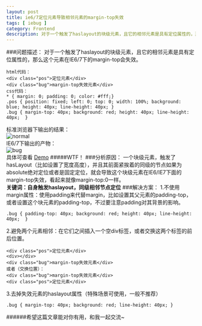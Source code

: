 ```yaml
---
layout: post
title: ie6/7定位元素导致相邻元素的margin-top失效
tags: [ iebug ]
category: Frontend
description: 对于一个触发了haslayout的块级元素，且它的相邻元素是具有定位属性的，那么这个元素在IE6/7下的margin-top会失效。
---
```

[Demo]: /labs/iebug-mt/index.html
[normal]: /images/mt_normal.png
[bug]: /images/mt_bug.png

###问题描述：
对于一个触发了haslayout的块级元素，且它的相邻元素是具有定位属性的，那么这个元素在IE6/7下的margin-top会失效。<br>

	html代码：
	<div class="pos">定位元素</div>
    <div class="bug">margin-top失效元素</div>
	css代码：
	* { margin: 0; padding: 0; color: #fff;}
    .pos { position: fixed; left: 0; top: 0; width: 100%; background: blue; height: 40px; line-height: 40px; }
    .bug { margin-top: 40px; background: red; height: 40px; line-height: 40px;  }
标准浏览器下输出的结果：<br>
![normal][normal]<br>
IE6/7下输出的产物：<br>
![bug][bug]<br>
具体可查看 [Demo]
#####WTF！
###分析原因：
一个块级元素，触发了hasLayout（比如设置了宽度高度），并且其前面紧挨着的同级的节点如果为absolute绝对定位或者是固定定位，就会导致这个块级元素在IE6/IE7下面的margin-top失效，看起来就像margin-top:0一样。<br>
<b>关键词：自身触发haslayout，同级相邻节点定位</b>
###解决方案：
1.不使用margin属性：使用padding来代替margin，比如设置其父元素的padding-top，或者设置这个块元素的padding-top，不过要注意padding对其背景的影响。

	.bug { padding-top: 40px; background: red; height: 40px; line-height: 40px;  }

2.避免两个元素相邻：在它们之间插入一个空div标签，或者交换这两个标签的前后位置。
	
	<div class="pos">定位元素</div>
    <div></div>
    <div class="bug">margin-top失效元素</div>
	或者（交换位置）：
    <div class="bug">margin-top失效元素</div>
    <div class="pos">定位元素</div>

3.去掉失效元素的haslayout属性（特殊场景可使用，一般不推荐）
	
	.bug { margin-top: 40px; background: red; line-height: 40px; }
######希望这篇文章能对你有用，和我一起交流~
